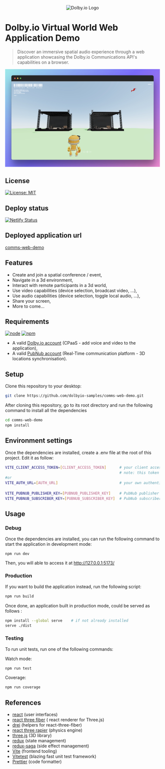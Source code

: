 <div align="center">
    <img width="150" alt="Dolby.io Logo" src="https://res.cloudinary.com/apideck/icons/dolby-io">
</div>

# Dolby.io Virtual World Web Application Demo

> Discover an immersive spatial audio experience through a web application showcasing the Dolby.io Communications API's 
> capabilities on a browser.

![Application Preview](./doc/browser-screenshot.jpeg)

## License

[![License: MIT](https://img.shields.io/badge/License-MIT-yellow.svg)](https://opensource.org/licenses/MIT)

## Deploy status
[![Netlify Status](https://api.netlify.com/api/v1/badges/7bd13be7-842a-4dc8-9fab-a8ef4d522e1a/deploy-status)](https://app.netlify.com/sites/comms-web-demo/deploys)

## Deployed application url
[comms-web-demo](https://comms-web-demo.netlify.app)

## Features

* Create and join a spatial conference / event,
* Navigate in a 3d environment,
* Interact with remote participants in a 3d world,
* Use video capabilities (device selection, broadcast video, ...),
* Use audio capabilities (device selection, toggle local audio, ...),
* Share your screen,
* More to come...


## Requirements
[![node](https://img.shields.io/badge/node-^16.19.1-orange.svg?style=flat)]() [![npm](https://img.shields.io/badge/npm-^8.19.3-blue.svg?style=flat)]()

* A valid [Dolby.io account](https://dolby.io/) (CPaaS - add voice and video to the application),
* A valid [PubNub account](https://www.pubnub.com/) (Real-Time communication platform - 3D locations synchronisation).

## Setup

Clone this repository to your desktop: 

```bash
git clone https://github.com/dolbyio-samples/comms-web-demo.git
```

After cloning this repository, go to its root directory and run the following command to install all the dependencies

```bash
cd comms-web-demo
npm install
```

## Environment settings

Once the dependencies are installed, create a .env file at the root of this project.
Edit it as follow: 

```bash
VITE_CLIENT_ACCESS_TOKEN=[CLIENT_ACCESS_TOKEN]      # your client access token, retrieved from Dolby.io (if you don't have a valid authentication server).
                                                    # note: this token will be valid only 12h and refresh token mechanism will not work.
#or                                                    
VITE_AUTH_URL=[AUTH_URL]                            # your own authentication server url

VITE_PUBNUB_PUBLISHER_KEY=[PUBNUB_PUBLISHER_KEY]    # PubNub publisher application key
VITE_PUBNUB_SUBSCRIBER_KEY=[PUBNUB_SUBSCRIBER_KEY]  # PubNub subscriber application key   
```

## Usage

### Debug

Once the dependencies are installed, you can run the following command to start the application in development mode: 

```bash
npm run dev
```
Then, you will able to access it at  http://127.0.0.1:5173/


### Production

If you want to build the application instead, run the following script:

```bash
npm run build
```

Once done, an application built in production mode, could be served as follows :

```bash
npm install --global serve    # if not already installed
serve ./dist
```

### Testing

To run unit tests, run one of the following commands: 

Watch mode: 
```bash
npm run test   
```

Coverage:
```bash
npm run coverage  
```

## References

* [react](https://fr.reactjs.org/) (user interfaces)
* [react three fiber](https://docs.pmnd.rs/react-three-fiber/getting-started/introduction) ( react renderer for Three.js)
* [drei](https://github.com/pmndrs/drei) (helpers for react-three-fiber)
* [react three rapier](https://github.com/pmndrs/react-three-rapier) (physics engine)
* [three.js](https://threejs.org/) (3D library)
* [redux](https://redux.js.org/) (state management)
* [redux-saga](https://redux-saga.js.org/) (side effect management)
* [Vite](https://vitejs.dev/) (frontend tooling)
* [Vitetest](https://vitest.dev/) (blazing fast unit test framework)
* [Prettier](https://prettier.io/) (code formatter)





